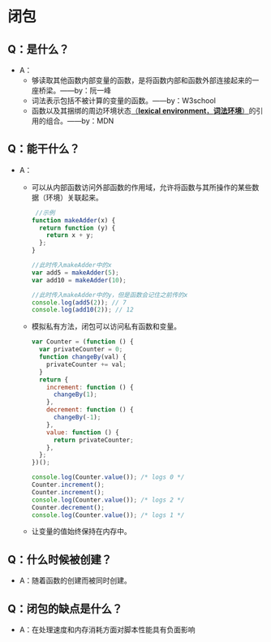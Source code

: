 # 闭包

## Q：是什么？

* A：
  * 够读取其他函数内部变量的函数，是将函数内部和函数外部连接起来的一座桥梁。——by：阮一峰
  * 词法表示包括不被计算的变量的函数。——by：W3school
  * 函数以及其捆绑的周边环境状态[（**lexical environment**，**词法环境**）](https://github.com/lao-jiawei/code-way/blob/main/1_awesome/awesome-javascript/【面向学习】/【N】执行上下文.md)的引用的组合。——by：MDN


## Q：能干什么？

* A：

  * 可以从内部函数访问外部函数的作用域，允许将函数与其所操作的某些数据（环境）关联起来。

    ````javascript
     //示例
    function makeAdder(x) {
      return function (y) {
        return x + y;
      };
    }
    
    //此时传入makeAdder中的x
    var add5 = makeAdder(5);
    var add10 = makeAdder(10);
    
    //此时传入makeAdder中的y，但是函数会记住之前传的x
    console.log(add5(2)); // 7
    console.log(add10(2)); // 12
    ````
  * 模拟私有方法，闭包可以访问私有函数和变量。

    ````javascript
    var Counter = (function () {
      var privateCounter = 0;
      function changeBy(val) {
        privateCounter += val;
      }
      return {
        increment: function () {
          changeBy(1);
        },
        decrement: function () {
          changeBy(-1);
        },
        value: function () {
          return privateCounter;
        },
      };
    })();
    
    console.log(Counter.value()); /* logs 0 */
    Counter.increment();
    Counter.increment();
    console.log(Counter.value()); /* logs 2 */
    Counter.decrement();
    console.log(Counter.value()); /* logs 1 */
    ````
    
  * 让变量的值始终保持在内存中。
## Q：什么时候被创建？

* A：随着函数的创建而被同时创建。

## Q：闭包的缺点是什么？

* A：在处理速度和内存消耗方面对脚本性能具有负面影响
